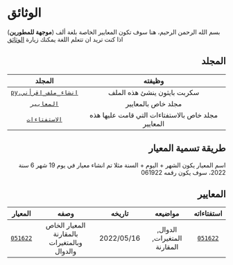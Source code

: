 # الوثائق
بسم الله الرحمن الرحيم، هنا سوف تكون المعايير الخاصة بلغة ألف (**موجهة للمطورين**) اذا كنت تريد ان تتعلم اللغة يمكنك زيارة [الوثائق](https://alifcommunity.github.io/docs/4/intro)

<div dir="rtl">

## المجلد
| وظيفته | المجلد |
|:---:|:---:|
|سكربت بايثون ينشئ هذه الملف|[`انشاء_ملف_اقرأني.py`]|
|مجلد خاص بالمعايير|  [`المعايير`] |
|مجلد خاص بالاستفتاءات التي قامت عليها هذه المعايير| [`الاستفتاءات`]  |


[`انشاء_ملف_اقرأني.py`]: %D8%A7%D9%86%D8%B4%D8%A7%D8%A1_%D9%85%D9%84%D9%81_%D8%A7%D9%82%D8%B1%D8%A3%D9%86%D9%8A.py
[`الاستفتاءات`]: %D8%A7%D9%84%D8%A7%D8%B3%D8%AA%D9%81%D8%AA%D8%A7%D8%A1%D8%A7%D8%AA/
[`المعايير`]: %D8%A7%D9%84%D9%85%D8%B9%D8%A7%D9%8A%D9%8A%D8%B1/


## طريقة تسمية المعيار
اسم المعيار يكون الشهر + اليوم + السنة
مثلا تم انشاء معيار في يوم 19 شهر 6 سنة 2022، سوف يكون رقمه 061922

## المعايير

|استفتاءاته| مواضيعه | تاريخه |وصفه |المعيار |
|:----:|:----:|:----:|:----:|:----:|
|[`051622`](./الاستفتاءات/051622)|الدوال, المتغيرات, المقارنة|2022/05/16|المعيار الخاص بالمقارنة وبالمتغيرات والدوال|[`051622`](./المعايير/051622.md)|


</div>